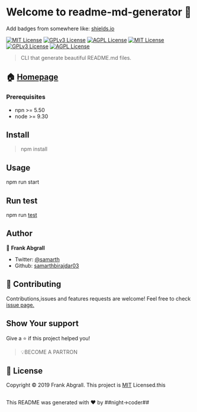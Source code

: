 # Welcome to readme-md-generator 👋Add badges from somewhere like: [shields.io](https://shields.io/)[![MIT License](https://img.shields.io/badge/version-0.50-blue.svg)](https://choosealicense.com/licenses/mit/)[![GPLv3 License](https://img.shields.io/badge/npm->=5.50-blue.svg)](https://opensource.org/licenses/)[![AGPL License](https://img.shields.io/badge/node->=9.30-blue.svg)](http://www.gnu.org/licenses/agpl-3.0)[![MIT License](https://img.shields.io/badge/documentation-yes-gree.svg)](https://choosealicense.com/licenses/mit/)[![GPLv3 License](https://img.shields.io/badge/maintained->=yes-green.svg)](https://opensource.org/licenses/)[![AGPL License](https://img.shields.io/badge/License->=Mit-yellow.svg)](http://www.gnu.org/licenses/agpl-3.0)> CLI that generate beautiful README.md files.## 🏠 [Homepage](https://readme.so/editor)### __Prerequisites__ * npn >= 5.50* node >= 9.30## Install> npm install## Usage npm run start## Run testnpm run [test](https://docs.npmjs.com/cli/v8/commands/npm-test)## Author👤 __Frank Abgrall__* Twitter: [@samarth](https://twitter.com/samarth0000)* Github: [samarthbirajdar03](https://github.com/samarthbirajdar0/Readme-example)## 🤝 ContributingContributions,issues and features requests are welcome!Feel free to check [issue page.](https://issuu.com/)## Show Your supportGive a ⭐ if this project helped you!> 💡BECOME A PARTRON## 📝 LicenseCopyright ©️ 2019 Frank Abgrall.This project is [MIT](https://opensource.org/license/mit/) Licensed.this ##This README was generated with ❤️ by ##night->coder##